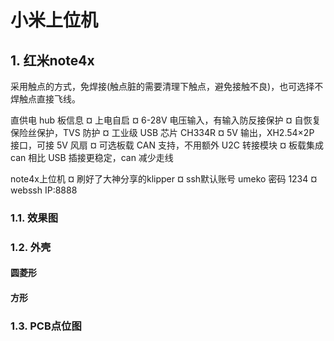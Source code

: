 # 小米上位机

## 1. 红米note4x

采用触点的方式，免焊接(触点脏的需要清理下触点，避免接触不良)，也可选择不焊触点直接飞线。

直供电 hub 板信息
¤ 上电自启
¤ 6-28V 电压输入，有输入防反接保护
¤ 自恢复保险丝保护，TVS 防护
¤ 工业级 USB 芯片 CH334R
¤ 5V 输出，XH2.54×2P 接口，可接 5V 风扇
¤ 可选板载 CAN 支持，不用额外 U2C 转接模块
¤ 板载集成 can 相比 USB 插接更稳定，can 减少走线

note4x上位机
¤ 刷好了大神分享的klipper
¤ ssh默认账号 umeko 密码 1234
¤ webssh IP:8888

### 1.1. 效果图

### 1.2. 外壳

#### 圆菱形

#### 方形

### 1.3. PCB点位图

